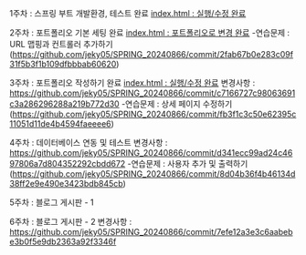 1주차 : 스프링 부트 개발환경, 테스트 완료
[index.html : 실행/수정 완료](https://github.com/jeky05/SPRING_20240866/blob/main/src/main/resources/templates/index.html)

2주차 : 포트폴리오 기본 세팅 완료
[index.html : 포트폴리오로 변경 완료](https://github.com/jeky05/SPRING_20240866/blob/main/src/main/resources/templates/index.html)
-연습문제 : URL 맵핑과 컨트롤러 추가하기 (https://github.com/jeky05/SPRING_20240866/commit/2fab67b0e283c09f31f5b3f1b109dfbbbab60620)

3주차 : 포트폴리오 작성하기 완료
[index.html : 실행/수정 완료](https://github.com/jeky05/SPRING_20240866/blob/main/src/main/resources/templates/index.html)
변경사항 : https://github.com/jeky05/SPRING_20240866/commit/c7166727c98063691c3a286296288a219b772d30
-연습문제 : 상세 페이지 수정하기 (https://github.com/jeky05/SPRING_20240866/commit/fb3f1c3c50e62395c11051d11de4b4594faeeee6)

4주차 : 데이터베이스 연동 및 테스트
변경사항 : https://github.com/jeky05/SPRING_20240866/commit/d341ecc99ad24c4697806a7d804352292cbdd672
-연습문제 : 사용자 추가 및 출력하기 (https://github.com/jeky05/SPRING_20240866/commit/8d04b36f4b46134d38ff2e9e490e3423bdb845cb)

5주차 : 블로그 게시판 - 1

6주차 : 블로그 게시판 - 2
변경사항 : https://github.com/jeky05/SPRING_20240866/commit/7efe12a3e3c6aabebe3b0f5e9db2363a92f3346f

